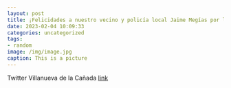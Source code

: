 ```yaml
---
layout: post
title: ¡Felicidades a nuestro vecino y policía local Jaime Megías por la medalla al mérito deportivo que le ha otorgado la Federación M...
date: 2023-02-04 10:09:33
categories: uncategorized
tags:
- random
image: /img/image.jpg
caption: This is a picture
---
```

Twitter Villanueva de la Cañada [link](https://twitter.com/AytoVDLCanada/status/1621451017719087107)
